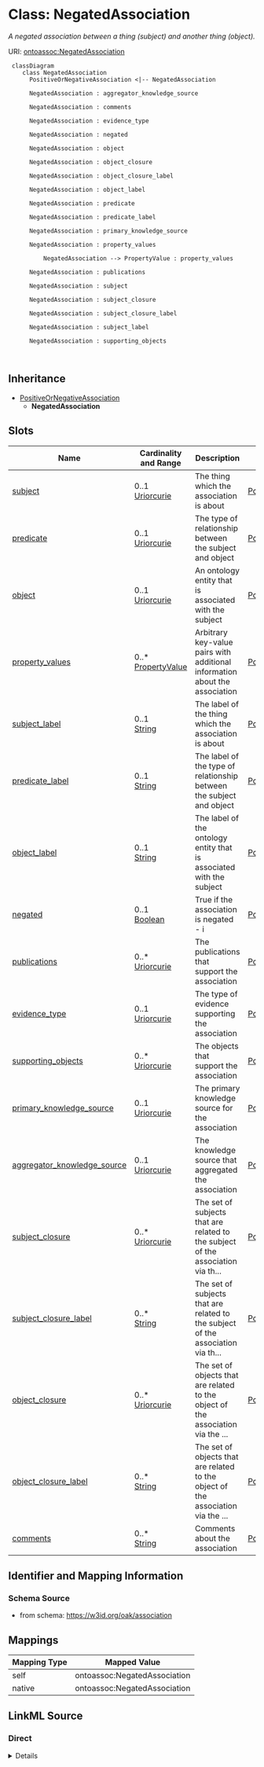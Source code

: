 # Class: NegatedAssociation


_A negated association between a thing (subject) and another thing (object)._





URI: [ontoassoc:NegatedAssociation](https://w3id.org/oak/association/NegatedAssociation)




```{mermaid}
 classDiagram
    class NegatedAssociation
      PositiveOrNegativeAssociation <|-- NegatedAssociation
      
      NegatedAssociation : aggregator_knowledge_source
        
      NegatedAssociation : comments
        
      NegatedAssociation : evidence_type
        
      NegatedAssociation : negated
        
      NegatedAssociation : object
        
      NegatedAssociation : object_closure
        
      NegatedAssociation : object_closure_label
        
      NegatedAssociation : object_label
        
      NegatedAssociation : predicate
        
      NegatedAssociation : predicate_label
        
      NegatedAssociation : primary_knowledge_source
        
      NegatedAssociation : property_values
        
          NegatedAssociation --> PropertyValue : property_values
        
      NegatedAssociation : publications
        
      NegatedAssociation : subject
        
      NegatedAssociation : subject_closure
        
      NegatedAssociation : subject_closure_label
        
      NegatedAssociation : subject_label
        
      NegatedAssociation : supporting_objects
        
      
```





## Inheritance
* [PositiveOrNegativeAssociation](PositiveOrNegativeAssociation.md)
    * **NegatedAssociation**



## Slots

| Name | Cardinality and Range | Description | Inheritance |
| ---  | --- | --- | --- |
| [subject](subject.md) | 0..1 <br/> [Uriorcurie](Uriorcurie.md) | The thing which the association is about | [PositiveOrNegativeAssociation](PositiveOrNegativeAssociation.md) |
| [predicate](predicate.md) | 0..1 <br/> [Uriorcurie](Uriorcurie.md) | The type of relationship between the subject and object | [PositiveOrNegativeAssociation](PositiveOrNegativeAssociation.md) |
| [object](object.md) | 0..1 <br/> [Uriorcurie](Uriorcurie.md) | An ontology entity that is associated with the subject | [PositiveOrNegativeAssociation](PositiveOrNegativeAssociation.md) |
| [property_values](property_values.md) | 0..* <br/> [PropertyValue](PropertyValue.md) | Arbitrary key-value pairs with additional information about the association | [PositiveOrNegativeAssociation](PositiveOrNegativeAssociation.md) |
| [subject_label](subject_label.md) | 0..1 <br/> [String](String.md) | The label of the thing which the association is about | [PositiveOrNegativeAssociation](PositiveOrNegativeAssociation.md) |
| [predicate_label](predicate_label.md) | 0..1 <br/> [String](String.md) | The label of the type of relationship between the subject and object | [PositiveOrNegativeAssociation](PositiveOrNegativeAssociation.md) |
| [object_label](object_label.md) | 0..1 <br/> [String](String.md) | The label of the ontology entity that is associated with the subject | [PositiveOrNegativeAssociation](PositiveOrNegativeAssociation.md) |
| [negated](negated.md) | 0..1 <br/> [Boolean](Boolean.md) | True if the association is negated - i | [PositiveOrNegativeAssociation](PositiveOrNegativeAssociation.md) |
| [publications](publications.md) | 0..* <br/> [Uriorcurie](Uriorcurie.md) | The publications that support the association | [PositiveOrNegativeAssociation](PositiveOrNegativeAssociation.md) |
| [evidence_type](evidence_type.md) | 0..1 <br/> [Uriorcurie](Uriorcurie.md) | The type of evidence supporting the association | [PositiveOrNegativeAssociation](PositiveOrNegativeAssociation.md) |
| [supporting_objects](supporting_objects.md) | 0..* <br/> [Uriorcurie](Uriorcurie.md) | The objects that support the association | [PositiveOrNegativeAssociation](PositiveOrNegativeAssociation.md) |
| [primary_knowledge_source](primary_knowledge_source.md) | 0..1 <br/> [Uriorcurie](Uriorcurie.md) | The primary knowledge source for the association | [PositiveOrNegativeAssociation](PositiveOrNegativeAssociation.md) |
| [aggregator_knowledge_source](aggregator_knowledge_source.md) | 0..1 <br/> [Uriorcurie](Uriorcurie.md) | The knowledge source that aggregated the association | [PositiveOrNegativeAssociation](PositiveOrNegativeAssociation.md) |
| [subject_closure](subject_closure.md) | 0..* <br/> [Uriorcurie](Uriorcurie.md) | The set of subjects that are related to the subject of the association via th... | [PositiveOrNegativeAssociation](PositiveOrNegativeAssociation.md) |
| [subject_closure_label](subject_closure_label.md) | 0..* <br/> [String](String.md) | The set of subjects that are related to the subject of the association via th... | [PositiveOrNegativeAssociation](PositiveOrNegativeAssociation.md) |
| [object_closure](object_closure.md) | 0..* <br/> [Uriorcurie](Uriorcurie.md) | The set of objects that are related to the object of the association via the ... | [PositiveOrNegativeAssociation](PositiveOrNegativeAssociation.md) |
| [object_closure_label](object_closure_label.md) | 0..* <br/> [String](String.md) | The set of objects that are related to the object of the association via the ... | [PositiveOrNegativeAssociation](PositiveOrNegativeAssociation.md) |
| [comments](comments.md) | 0..* <br/> [String](String.md) | Comments about the association | [PositiveOrNegativeAssociation](PositiveOrNegativeAssociation.md) |









## Identifier and Mapping Information







### Schema Source


* from schema: https://w3id.org/oak/association





## Mappings

| Mapping Type | Mapped Value |
| ---  | ---  |
| self | ontoassoc:NegatedAssociation |
| native | ontoassoc:NegatedAssociation |





## LinkML Source

<!-- TODO: investigate https://stackoverflow.com/questions/37606292/how-to-create-tabbed-code-blocks-in-mkdocs-or-sphinx -->

### Direct

<details>
```yaml
name: NegatedAssociation
description: A negated association between a thing (subject) and another thing (object).
from_schema: https://w3id.org/oak/association
is_a: PositiveOrNegativeAssociation
slot_usage:
  negated:
    name: negated
    domain_of:
    - PositiveOrNegativeAssociation
    equals_expression: 'True'

```
</details>

### Induced

<details>
```yaml
name: NegatedAssociation
description: A negated association between a thing (subject) and another thing (object).
from_schema: https://w3id.org/oak/association
is_a: PositiveOrNegativeAssociation
slot_usage:
  negated:
    name: negated
    domain_of:
    - PositiveOrNegativeAssociation
    equals_expression: 'True'
attributes:
  subject:
    name: subject
    description: The thing which the association is about.
    comments:
    - it is conventional for the subject to be the "entity" and the object to be the
      ontological descriptor
    from_schema: https://w3id.org/oak/association
    exact_mappings:
    - oa:hasBody
    rank: 1000
    slot_uri: rdf:subject
    alias: subject
    owner: NegatedAssociation
    domain_of:
    - PositiveOrNegativeAssociation
    - AssociationChange
    slot_group: core_triple
    range: uriorcurie
  predicate:
    name: predicate
    description: The type of relationship between the subject and object.
    from_schema: https://w3id.org/oak/association
    rank: 1000
    slot_uri: rdf:predicate
    alias: predicate
    owner: NegatedAssociation
    domain_of:
    - PositiveOrNegativeAssociation
    - PropertyValue
    slot_group: core_triple
    range: uriorcurie
  object:
    name: object
    description: An ontology entity that is associated with the subject.
    comments:
    - it is conventional for the subject to be the "entity" and the object to be the
      ontological descriptor
    from_schema: https://w3id.org/oak/association
    exact_mappings:
    - oa:hasTarget
    rank: 1000
    slot_uri: rdf:object
    alias: object
    owner: NegatedAssociation
    domain_of:
    - PositiveOrNegativeAssociation
    - PropertyValue
    slot_group: core_triple
    range: uriorcurie
  property_values:
    name: property_values
    description: Arbitrary key-value pairs with additional information about the association
    from_schema: https://w3id.org/oak/association
    rank: 1000
    multivalued: true
    alias: property_values
    owner: NegatedAssociation
    domain_of:
    - PositiveOrNegativeAssociation
    range: PropertyValue
    inlined: true
  subject_label:
    name: subject_label
    description: The label of the thing which the association is about.
    from_schema: https://w3id.org/oak/association
    rank: 1000
    mixins:
    - denormalized_slot
    slot_uri: sssom:subject_label
    alias: subject_label
    owner: NegatedAssociation
    domain_of:
    - PositiveOrNegativeAssociation
    range: string
  predicate_label:
    name: predicate_label
    description: The label of the type of relationship between the subject and object.
    from_schema: https://w3id.org/oak/association
    rank: 1000
    mixins:
    - denormalized_slot
    slot_uri: sssom:predicate_label
    alias: predicate_label
    owner: NegatedAssociation
    domain_of:
    - PositiveOrNegativeAssociation
    range: string
  object_label:
    name: object_label
    description: The label of the ontology entity that is associated with the subject.
    from_schema: https://w3id.org/oak/association
    rank: 1000
    mixins:
    - denormalized_slot
    slot_uri: sssom:object_label
    alias: object_label
    owner: NegatedAssociation
    domain_of:
    - PositiveOrNegativeAssociation
    range: string
  negated:
    name: negated
    description: True if the association is negated - i.e the core triple is not true.
    from_schema: https://w3id.org/oak/association
    rank: 1000
    alias: negated
    owner: NegatedAssociation
    domain_of:
    - PositiveOrNegativeAssociation
    range: boolean
    equals_expression: 'True'
  publications:
    name: publications
    description: The publications that support the association
    from_schema: https://w3id.org/oak/association
    rank: 1000
    slot_uri: biolink:publications
    multivalued: true
    alias: publications
    owner: NegatedAssociation
    domain_of:
    - PositiveOrNegativeAssociation
    - AssociationChange
    range: uriorcurie
  evidence_type:
    name: evidence_type
    description: The type of evidence supporting the association
    from_schema: https://w3id.org/oak/association
    rank: 1000
    alias: evidence_type
    owner: NegatedAssociation
    domain_of:
    - PositiveOrNegativeAssociation
    range: uriorcurie
  supporting_objects:
    name: supporting_objects
    description: The objects that support the association
    from_schema: https://w3id.org/oak/association
    rank: 1000
    multivalued: true
    alias: supporting_objects
    owner: NegatedAssociation
    domain_of:
    - PositiveOrNegativeAssociation
    range: uriorcurie
  primary_knowledge_source:
    name: primary_knowledge_source
    description: The primary knowledge source for the association
    from_schema: https://w3id.org/oak/association
    rank: 1000
    slot_uri: biolink:primary_knowledge_source
    alias: primary_knowledge_source
    owner: NegatedAssociation
    domain_of:
    - PositiveOrNegativeAssociation
    - ParserConfiguration
    - AssociationChange
    range: uriorcurie
  aggregator_knowledge_source:
    name: aggregator_knowledge_source
    description: The knowledge source that aggregated the association
    from_schema: https://w3id.org/oak/association
    rank: 1000
    slot_uri: biolink:aggregator_knowledge_source
    alias: aggregator_knowledge_source
    owner: NegatedAssociation
    domain_of:
    - PositiveOrNegativeAssociation
    - ParserConfiguration
    - AssociationChange
    range: uriorcurie
  subject_closure:
    name: subject_closure
    description: The set of subjects that are related to the subject of the association
      via the closure predicates
    from_schema: https://w3id.org/oak/association
    rank: 1000
    multivalued: true
    alias: subject_closure
    owner: NegatedAssociation
    domain_of:
    - PositiveOrNegativeAssociation
    range: uriorcurie
  subject_closure_label:
    name: subject_closure_label
    description: The set of subjects that are related to the subject of the association
      via the closure predicates
    from_schema: https://w3id.org/oak/association
    rank: 1000
    multivalued: true
    alias: subject_closure_label
    owner: NegatedAssociation
    domain_of:
    - PositiveOrNegativeAssociation
    range: string
  object_closure:
    name: object_closure
    description: The set of objects that are related to the object of the association
      via the closure predicates
    from_schema: https://w3id.org/oak/association
    rank: 1000
    multivalued: true
    alias: object_closure
    owner: NegatedAssociation
    domain_of:
    - PositiveOrNegativeAssociation
    range: uriorcurie
  object_closure_label:
    name: object_closure_label
    description: The set of objects that are related to the object of the association
      via the closure predicates
    from_schema: https://w3id.org/oak/association
    rank: 1000
    multivalued: true
    alias: object_closure_label
    owner: NegatedAssociation
    domain_of:
    - PositiveOrNegativeAssociation
    range: string
  comments:
    name: comments
    description: Comments about the association
    from_schema: https://w3id.org/oak/association
    rank: 1000
    slot_uri: rdfs:comment
    multivalued: true
    alias: comments
    owner: NegatedAssociation
    domain_of:
    - PositiveOrNegativeAssociation
    range: string

```
</details>